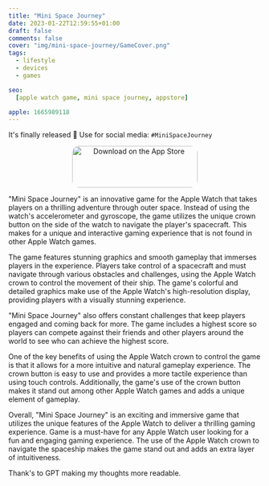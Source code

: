 ```yaml
---
title: "Mini Space Journey"
date: 2023-01-22T12:59:55+01:00
draft: false
comments: false
cover: "img/mini-space-journey/GameCover.png"
tags:
  - lifestyle
  - devices
  - games

seo:
  [apple watch game, mini space journey, appstore]

apple: 1665989118
---
```


It's finally released 🎉 Use for social media: `#MiniSpaceJourney`

<p align="center">
    <a href="https://apps.apple.com/us/app/mini-space-journey/id1665989118?itsct=apps_box_badge&amp;itscg=30200" style="display: inline-block; overflow: hidden; border-radius: 13px; width: 250px; height: 83px;"><img src="https://tools.applemediaservices.com/api/badges/download-on-the-app-store/black/en-us?size=250x83&amp;releaseDate=1674345600" alt="Download on the App Store" style="border-radius: 13px; width: 250px; height: 83px;"></a>
</p>

"Mini Space Journey" is an innovative game for the Apple Watch that takes players on a thrilling adventure through outer space. Instead of using the watch's accelerometer and gyroscope, the game utilizes the unique crown button on the side of the watch to navigate the player's spacecraft. This makes for a unique and interactive gaming experience that is not found in other Apple Watch games.

The game features stunning graphics and smooth gameplay that immerses players in the experience. Players take control of a spacecraft and must navigate through various obstacles and challenges, using the Apple Watch crown to control the movement of their ship. The game's colorful and detailed graphics make use of the Apple Watch's high-resolution display, providing players with a visually stunning experience.

"Mini Space Journey" also offers constant challenges that keep players engaged and coming back for more. The game includes a highest score so players can compete against their friends and other players around the world to see who can achieve the highest score.

One of the key benefits of using the Apple Watch crown to control the game is that it allows for a more intuitive and natural gameplay experience. The crown button is easy to use and provides a more tactile experience than using touch controls. Additionally, the game's use of the crown button makes it stand out among other Apple Watch games and adds a unique element of gameplay.

Overall, "Mini Space Journey" is an exciting and immersive game that utilizes the unique features of the Apple Watch to deliver a thrilling gaming experience. Game is a must-have for any Apple Watch user looking for a fun and engaging gaming experience. The use of the Apple Watch crown to navigate the spaceship makes the game stand out and adds an extra layer of intuitiveness.

Thank's to GPT making my thoughts more readable. 
